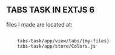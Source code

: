 ## TABS TASK IN EXTJS 6

files I made are located at:

```

	tabs-task/app/view/tabs/{my-files}
	tabs-task/app/store/Colors.js
```